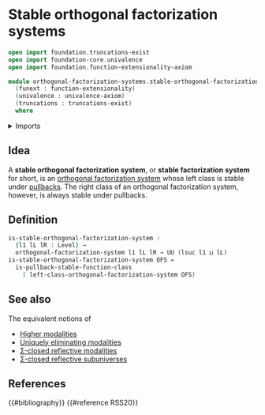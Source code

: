 # Stable orthogonal factorization systems

```agda
open import foundation.truncations-exist
open import foundation-core.univalence
open import foundation.function-extensionality-axiom

module orthogonal-factorization-systems.stable-orthogonal-factorization-systems
  (funext : function-extensionality)
  (univalence : univalence-axiom)
  (truncations : truncations-exist)
  where
```

<details><summary>Imports</summary>

```agda
open import foundation.universe-levels

open import orthogonal-factorization-systems.function-classes funext univalence truncations
open import orthogonal-factorization-systems.orthogonal-factorization-systems funext univalence truncations
```

</details>

## Idea

A **stable orthogonal factorization system**, or **stable factorization system**
for short, is an
[orthogonal factorization system](orthogonal-factorization-systems.orthogonal-factorization-systems.md)
whose left class is stable under [pullbacks](foundation.pullbacks.md). The right
class of an orthogonal factorization system, however, is always stable under
pullbacks.

## Definition

```agda
is-stable-orthogonal-factorization-system :
  {l1 lL lR : Level} →
  orthogonal-factorization-system l1 lL lR → UU (lsuc l1 ⊔ lL)
is-stable-orthogonal-factorization-system OFS =
  is-pullback-stable-function-class
    ( left-class-orthogonal-factorization-system OFS)
```

## See also

The equivalent notions of

- [Higher modalities](orthogonal-factorization-systems.higher-modalities.md)
- [Uniquely eliminating modalities](orthogonal-factorization-systems.uniquely-eliminating-modalities.md)
- [Σ-closed reflective modalities](orthogonal-factorization-systems.sigma-closed-reflective-modalities.md)
- [Σ-closed reflective subuniverses](orthogonal-factorization-systems.sigma-closed-reflective-subuniverses.md)

## References

{{#bibliography}} {{#reference RSS20}}
